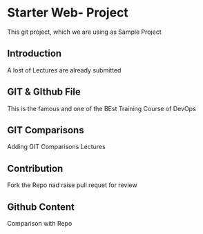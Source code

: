 # Starter Web- Project
This git project, which we are using as Sample Project

## Introduction
A lost of Lectures are already submitted

##  GIT & GIthub File
This is the famous and one of the BEst Training Course of DevOps

## GIT Comparisons
Adding GIT Comparisons Lectures

## Contribution
Fork the Repo nad raise pull requet for review

## Github Content
Comparison with Repo

